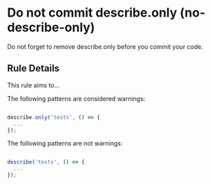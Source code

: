 # Do not commit describe.only (no-describe-only)

Do not forget to remove describe.only before you commit your code.

## Rule Details

This rule aims to...

The following patterns are considered warnings:

```js

describe.only('tests', () => {
  ...
});

```

The following patterns are not warnings:

```js

describe('tests', () => {
  ...
});

```
